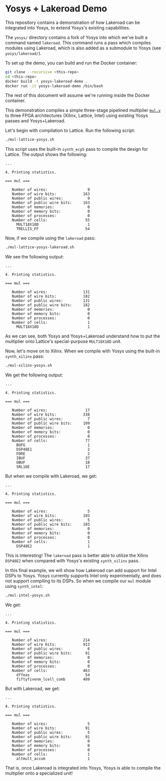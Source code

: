 # Yosys + Lakeroad Demo

This repository contains a demonstration of how Lakeroad can be integrated into Yosys, to extend Yosys's existing capabilities.

The `yosys/` directory contains a fork of Yosys into which we've built a command named `lakeroad`. This command runs a pass which compiles modules using Lakeroad, which is also added as a submodule to Yosys (see `yosys/lakeroad/`).

To set up the demo, you can build and run the Docker container:

```sh
git clone --recursive <this-repo>
cd <this-repo>
docker build -t yosys-lakeroad-demo . 
docker run -it yosys-lakeroad-demo /bin/bash
```

The rest of this document will assume we're running inside the Docker container.

This demonstration compiles a simple three-stage pipelined multiplier [`mul.v`](./mul.v) to three FPGA architectures (Xilinx, Lattice, Intel) using existing Yosys passes and Yosys+Lakeroad.

Let's begin with compilation to Lattice. Run the following script:

```sh
./mul-lattice-yosys.sh
```

This script uses the built-in `synth_ecp5` pass to compile the design for Lattice. The output shows the following:

```
...

4. Printing statistics.

=== mul ===

   Number of wires:                  9
   Number of wire bits:            163
   Number of public wires:           9
   Number of public wire bits:     163
   Number of memories:               0
   Number of memory bits:            0
   Number of processes:              0
   Number of cells:                 55
     MULT18X18D                      1
     TRELLIS_FF                     54
```

Now, if we compile using the `lakeroad` pass:

```sh
./mul-lattice-yosys-lakeroad.sh
```

We see the following output:

```
...

4. Printing statistics.

=== mul ===

   Number of wires:                131
   Number of wire bits:            182
   Number of public wires:         131
   Number of public wire bits:     182
   Number of memories:               0
   Number of memory bits:            0
   Number of processes:              0
   Number of cells:                  1
     MULT18X18D                      1
```

As we can see, both Yosys and Yosys+Lakeroad understand how to put the multiplier onto Lattice's special-purpose `MULT18X18D` unit.

Now, let's move on to Xilinx. When we compile with Yosys using the built-in `synth_xilinx` pass:

```sh
./mul-xilinx-yosys.sh
```

We get the following output:

```
...

4. Printing statistics.

=== mul ===

   Number of wires:                 17
   Number of wire bits:            338
   Number of public wires:           7
   Number of public wire bits:     109
   Number of memories:               0
   Number of memory bits:            0
   Number of processes:              0
   Number of cells:                 77
     BUFG                            1
     DSP48E1                         2
     FDRE                            2
     IBUF                           37
     OBUF                           18
     SRL16E                         17
```

But when we compile with Lakeroad, we get:

```
...

4. Printing statistics.

=== mul ===

   Number of wires:                  5
   Number of wire bits:            103
   Number of public wires:           5
   Number of public wire bits:     103
   Number of memories:               0
   Number of memory bits:            0
   Number of processes:              0
   Number of cells:                  1
     DSP48E2                         1
```

This is interesting! The `lakeroad` pass is better able to utilize the Xilinx `DSP48E2` when compared with Yosys's existing `synth_xilinx` pass.

In this final example, we will show how Lakeroad can add support for Intel DSPs to Yosys. Yosys currently supports Intel only experimentally, and does not support compiling to its DSPs. So when we compile our `mul` module using `synth_intel`:

```sh
./mul-intel-yosys.sh
```

We get:

```
...

4. Printing statistics.

=== mul ===

   Number of wires:                214
   Number of wire bits:            913
   Number of public wires:           6
   Number of public wire bits:      91
   Number of memories:               0
   Number of memory bits:            0
   Number of processes:              0
   Number of cells:                463
     dffeas                         54
     fiftyfivenm_lcell_comb        409
```

But with Lakeroad, we get:

```
...

4. Printing statistics.

=== mul ===

   Number of wires:                  5
   Number of wire bits:             91
   Number of public wires:           5
   Number of public wire bits:      91
   Number of memories:               0
   Number of memory bits:            0
   Number of processes:              0
   Number of cells:                  1
     altmult_accum                   1
```

That is, once Lakeroad is integrated into Yosys, Yosys is able to compile the multiplier onto a specialized unit!